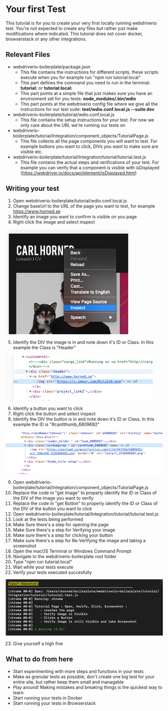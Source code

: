 # Your first Test

This tutorial is for you to create your very first locally running webdriverio test. You're not expected to create any files but rather just make modifications where indicated.
This tutorial does not cover docker, browserstack or any other integrations.

## Relevant Files
* webdriverio-boilerplate/package.json
    * This file contains the instructions for different scripts, these scripts execute when you for example run "npm run tutorial:local"
    * This part defines the command you need to run in the terminal: **tutorial:** or **tutorial:local:**
    * This part points at a simple file that just makes sure you have an environment set for you tests: **node_modules/.bin/wdio**
    * This part points at the webdriverio config file where we give all the instructions for our test suite: **test/wdio.conf.local.js --suite dev**
* webdriverio-boilerplate/tutorial/wdio.conf.local.js
    * This file contains the setup instructions for your test. For now we only care about the URL we're running our tests on
* webdriverio-boilerplate/tutorial/Integration/component_objects/TutorialPage.js
    * This file collects all the page components you will want to test. For example buttons you want to click, DIVs you want to make sure are visible etc.
* webdriverio-boilerplate/tutorial/Integration/tutorial/tutorial.test.js
    * This file contains the actual steps and verifications of your test. For example you can verify that a component is visible with isDisplayed (https://webdriver.io/docs/api/element/isDisplayed.html)


## Writing your test

1. Open webdriverio-boilerplate/tutorial/wdio.conf.local.js
2. Change baseUrl to the URL of the page you want to test, for example https://www.horned.se
3. Identify an image you want to confirm is visible on you page
4. Right click the image and select inspect

![Tutorial Img 1](./tutorial_images/1.png "Tutorial Img 1")

5. Identify the DIV the image is in and note down it's ID or Class. In this example the Class is "Header"

![Tutorial Img 2](./tutorial_images/2.png "Tutorial Img 2")

6. Identify a button you want to click
7. Right click the button and select inspect
8. Identify the DIV the button is in and note down it's ID or Class. In this example the ID is "#cardthumb_6809692"

![Tutorial Img 3](./tutorial_images/3.png "Tutorial Img 3")

9. Open webdriverio-boilerplate/tutorial/Integration/component_objects/TutorialPage.js
10. Replace the code in "get Image" to properly identify the ID or Class of the DIV of the image you want to verify
11. Replace the code in "get Button" to properly identify the ID or Class of the DIV of the button you want to click
12. Open webdriverio-boilerplate/tutorial/Integration/tutorial/tutorial.test.js
13. Look at the tests being performed
14. Make Sure there's a step for opening the page
15. Make Sure there's a step for Verifying your image
16. Make sure there's a step for clicking your button
17. Make sure there's a step for Re-Verifying the image and taking a screenshot
18. Open the macOS Terminal or Windows Command Prompt
19. Navigate to the webdriverio-boilerplate root folder
20. Type "npm run tutorial:local"
21. Wait while your tests execute
22. Verify your tests executed succesfully

![Tutorial Img 4](./tutorial_images/4.png "Tutorial Img 4")

23. Give yourself a high five

## What to do from here
* Start experimenting with more steps and functions in your tests
* Make as granular tests as possible, don't create one big test for your entire site, but rather keep them small and managable
* Play around! Making mistakes and breaking things is the quickest way to learn
* Start running your tests in Docker
* Start running your tests in Browserstack
